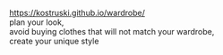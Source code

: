 https://kostruski.github.io/wardrobe/ <br>
plan your look, <br>
avoid buying clothes that will not match your wardrobe,<br>
create your unique style
